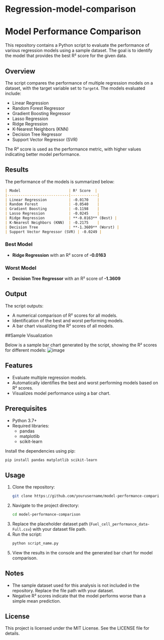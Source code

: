 # Regression-model-comparison
# Model Performance Comparison

This repository contains a Python script to evaluate the performance of various regression models using a sample dataset. The goal is to identify the model that provides the best R² score for the given data.

## Overview

The script compares the performance of multiple regression models on a dataset, with the target variable set to `Target4`. The models evaluated include:

- Linear Regression
- Random Forest Regressor
- Gradient Boosting Regressor
- Lasso Regression
- Ridge Regression
- K-Nearest Neighbors (KNN)
- Decision Tree Regressor
- Support Vector Regressor (SVR)

The R² score is used as the performance metric, with higher values indicating better model performance.

## Results

The performance of the models is summarized below:

```markdown
| Model                      | R² Score  |
|----------------------------|------------|
| Linear Regression          | -0.0170    |
| Random Forest              | -0.0540    |
| Gradient Boosting          | -0.1198    |
| Lasso Regression           | -0.0245    |
| Ridge Regression           | **-0.0163** (Best) |
| K-Nearest Neighbors (KNN)  | -0.2175    |
| Decision Tree              | **-1.3609** (Worst) |
| Support Vector Regressor (SVR) | -0.0249 |
```

### Best Model
- **Ridge Regression** with an R² score of **-0.0163**

### Worst Model
- **Decision Tree Regressor** with an R² score of **-1.3609**
## Output

The script outputs:
- A numerical comparison of R² scores for all models.
- Identification of the best and worst performing models.
- A bar chart visualizing the R² scores of all models.

##Sample Visualization

Below is a sample bar chart generated by the script, showing the R² scores for different models:
![image](https://github.com/user-attachments/assets/22c63879-bcbe-4232-909f-16edac5e3728)

## Features
- Evaluate multiple regression models.
- Automatically identifies the best and worst performing models based on R² scores.
- Visualizes model performance using a bar chart.

## Prerequisites

- Python 3.7+
- Required libraries:
  - pandas
  - matplotlib
  - scikit-learn

Install the dependencies using pip:
```bash
pip install pandas matplotlib scikit-learn
```

## Usage

1. Clone the repository:
   ```bash
   git clone https://github.com/yourusername/model-performance-comparison.git
   ```
2. Navigate to the project directory:
   ```bash
   cd model-performance-comparison
   ```
3. Replace the placeholder dataset path (`Fuel_cell_performance_data-Full.csv`) with your dataset file path.
4. Run the script:
   ```bash
   python script_name.py
   ```
5. View the results in the console and the generated bar chart for model comparison.



## Notes

- The sample dataset used for this analysis is not included in the repository. Replace the file path with your dataset.
- Negative R² scores indicate that the model performs worse than a simple mean prediction.

## License

This project is licensed under the MIT License. See the LICENSE file for details.
